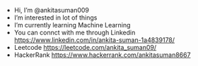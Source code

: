 - Hi, I’m @ankitasuman009
- I’m interested in lot of things
- I’m currently learning Machine Learning
- You can connct with me through Linkedin https://www.linkedin.com/in/ankita-suman-1a4839178/
- Leetcode https://leetcode.com/ankita_suman09/
- HackerRank https://www.hackerrank.com/ankitasuman8667
<!---
ankitasuman009/ankitasuman009 is a special repository because its `README.md` (this file) appears on your GitHub profile.
You can click the Preview link to take a look at your changes.
--->
